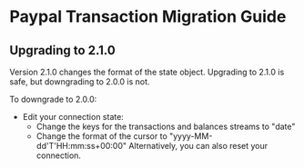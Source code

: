 # Paypal Transaction Migration Guide

## Upgrading to 2.1.0

Version 2.1.0 changes the format of the state object. Upgrading to 2.1.0 is safe, but downgrading to 2.0.0 is not.

To downgrade to 2.0.0:

- Edit your connection state:
  - Change the keys for the transactions and balances streams to "date"
  - Change the format of the cursor to "yyyy-MM-dd'T'HH:mm:ss+00:00"
    Alternatively, you can also reset your connection.
